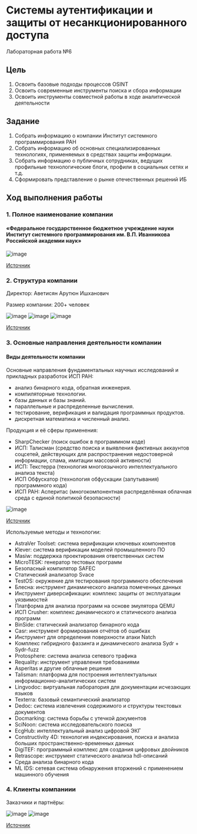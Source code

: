 # Системы аутентификации и защиты от несанкционированного доступа

Лабораторная работа №6

## Цель

1.  Освоить базовые подходы процессов OSINT
2.  Освоить современные инструменты поиска и сбора информации
3.  Освоить инструменты совместной работы в ходе аналитической деятельности

## Задание

1.  Собрать информацию о компании Институт системного программирования РАН
2.  Собрать информацию об основных специализированных технологиях, применяемых в средствах защиты информации.
3.  Собрать информацию о публичных сотрудниках, ведущих профильные технологические блоги, профили в социальных сетях и т.д.
4.  Сформировать представление о рынке отечественных решений ИБ

## Ход выполнения работы

### 1. Полное наименование компании

#### «Федеральное государственное бюджетное учреждение науки Институт системного программирования им. В.П. Иванникова Российской академии наук»

![image](https://github.com/Nosochekir/SAZND/assets/90778008/60c1c815-604c-4c98-b22a-ad84634a8670)

[Источник](https://www.ispras.ru/contacts.php)

### 2. Структура компании

Директор: Аветисян Арутюн Ишханович

Размер компании: 200+ человек

![image](https://github.com/Nosochekir/SAZND/assets/90778008/8fc0ed27-1eb4-4f14-a6c7-8def68635b8b)
![image](https://github.com/Nosochekir/SAZND/assets/90778008/c7ea334b-1436-46c7-9926-d853a5f1f8b6)
![image](https://github.com/Nosochekir/SAZND/assets/90778008/aa3d087c-a59f-4bc1-8c71-a3d57688f191)

[Источник](https://pb.nalog.ru/company.html?token=C12E2ACEF756475D96AF700889D86891BC54B6159200A927F5488087E7E5AAE2D377D085C79A99F7A49E35F692C67AC5)

### 3. Основные направления деятельности компании

#### Виды деятельности компании

Основные направления фундаментальных научных исследований и прикладных разработок ИСП РАН:

- анализ бинарного кода, обратная инженерия.
- компиляторные технологии.
- базы данных и базы знаний.
- параллельные и распределенные вычисления.
- тестирование, верификация и валидация программных продуктов.
- дискретная математика и численный анализ.

Продукция и её сферы применения:

- SharpChecker (поиск ошибок в программном коде)
- ИСП: Талисман (средство поиска и выявления фиктивных аккаунтов соцсетей, действующих для распространения недостоверной информации, спама, имитации массовой активности)
- ИСП: Текстерра (технология многоязычного интеллектуального анализа текста)
- ИСП Обфускатор (технология обфускации (запутывания) программного кода)
- ИСП РАН: Асперитас (многокомпонентная распределённая облачная среда с единой политикой безопасности)

![image](https://github.com/Nosochekir/SAZND/assets/90778008/b904214c-b9b0-433d-8d97-c5560c0e2323)

[Источник](https://www.tadviser.ru/index.php/%D0%9A%D0%BE%D0%BC%D0%BF%D0%B0%D0%BD%D0%B8%D1%8F:%D0%98%D0%BD%D1%81%D1%82%D0%B8%D1%82%D1%83%D1%82_%D1%81%D0%B8%D1%81%D1%82%D0%B5%D0%BC%D0%BD%D0%BE%D0%B3%D0%BE_%D0%BF%D1%80%D0%BE%D0%B3%D1%80%D0%B0%D0%BC%D0%BC%D0%B8%D1%80%D0%BE%D0%B2%D0%B0%D0%BD%D0%B8%D1%8F_(%D0%98%D0%A1%D0%9F_%D0%A0%D0%90%D0%9D)#.D0.9D.D0.B0.D0.BF.D1.80.D0.B0.D0.B2.D0.BB.D0.B5.D0.BD.D0.B8.D1.8F_.D0.B4.D0.B5.D1.8F.D1.82.D0.B5.D0.BB.D1.8C.D0.BD.D0.BE.D1.81.D1.82.D0.B8)

Используемые методы и технологии:

- AstraVer Toolset: система верификации ключевых компонентов
- Klever: система верификации моделей промышленного ПО
- Masiw: поддержка проектирования ответственных систем
- MicroTESK: генератор тестовых программ
- Безопасный компилятор SAFEC
- Статический анализатор Svace
- TestOS: окружение для тестирования программного обеспечения
- Блесна: инструмент динамического анализа помеченных данных
- Инструмент диверсификации: комплекс защиты от эксплуатации уязвимостей
- Платформа для анализа программ на основе эмулятора QEMU
- ИСП Crusher: комплекс динамического и статического анализа программ
- BinSide: статический анализатор бинарного кода
- Casr: инструмент формирования отчётов об ошибках
- Инструмент для определения поверхности атаки Natch
- Комплекс гибридного фаззинга и динамического анализа Sydr + Sydr-fuzz
- Protosphere: система анализа сетевого трафика
- Requality: инструмент управления требованиями
- Asperitas и другие облачные решения
- Talisman: платформа для построения интеллектуальных информационно-аналитических систем
- Lingvodoc: виртуальная лаборатория для документации исчезающих языков
- Texterra: базовый семантический анализатор
- Dedoc: система извлечения содержимого и структуры текстовых документов
- Docmarking: система борьбы с утечкой документов
- SciNoon: система исследовательского поиска
- EcgHub: интеллектуальный анализ цифровой ЭКГ
- Constructivity 4D: технология индексирования, поиска и анализа больших пространственно-временных данных
- DigiTEF: программный комплекс для создания цифровых двойников
- Retrascope: инструмент статического анализа hdl-описаний
- Среда анализа бинарного кода
- ML IDS: сетевая система обнаружения вторжений с применением машинного обучения

### 4. Клиенты компаниии

Заказчики и партнёры:

![image](https://github.com/Nosochekir/SAZND/assets/90778008/508e7eb6-fa79-43b3-8a55-9733978682b5)
![image](https://github.com/Nosochekir/SAZND/assets/90778008/6b70c1fe-e3c6-446a-be92-821f5b8ca3d1)

[Источник](https://www.ispras.ru/partners.php)







